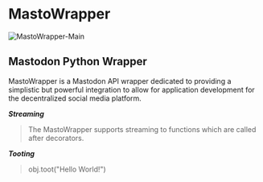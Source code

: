 # MastoWrapper
![MastoWrapper-Main](https://user-images.githubusercontent.com/47396684/202267322-eefa5068-9ad4-4ab2-add5-4f9def00fbb5.png)
## Mastodon Python Wrapper
MastoWrapper is a Mastodon API wrapper dedicated to providing a simplistic but powerful integration to allow for application development for the decentralized social media platform.

_**Streaming**_
> The MastoWrapper supports streaming to functions which are called after decorators.

_**Tooting**_
> obj.toot("Hello World!")

